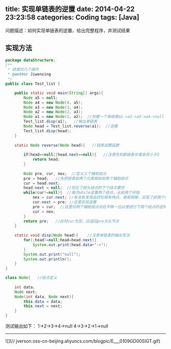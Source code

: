 title: 实现单链表的逆置
date: 2014-04-22 23:23:58
categories: Coding
tags: [Java]
---

问题描述：如何实现单链表的逆置，给出完整程序，并测试结果
<!-- more -->
## 实现方法
```java
package dataStructure;
/**
 * 链表的几个操作
 * @author Jiwenxing
 */
public class Test_list {

	public static void main(String[] args){
		Node a5 = null;
		Node a4 = new Node(4, a5);
		Node a3 = new Node(3, a4);
		Node a2 = new Node(2, a3);
		Node a1 = new Node(1, a2);  //创建一个单链表a1->a2->a3->a4->null
		Test_list.disp(a1);   //输出单链表
		Node head = Test_list.reverse(a1);  //逆置
		Test_list.disp(head);	
	}
	
	static Node reverse(Node head){   //链表逆置函数
		
		if(head==null||head.next==null){   //注意先判断链表长度是否小于2
			return head;
		}
		
		Node pre, cur, nex;  //定义三个辅助结点
		pre = head;   //先把链表前两个元素赋给前两个辅助结点
		cur = head.next;
		head.next = null;  //别忘了把头结点的下个结点置空
		while(cur!=null){  //每次while逆置两个结点，从前两个开始
			nex = cur.next; //有没有发现这四句很有特点，首尾相接，实现了前两个结点的逆置
			cur.next = pre; //这里实现逆置
			pre = cur;  //这里将两个辅助结点向后平移一位以便进行下两个结点的逆转
			cur = nex;
		}
		return pre;   //此时cur为空，应返回pre为头节点
	}
	
	static void disp(Node head){    //注意单链表的输出写法
		for(;head!=null;head=head.next){
			System.out.print(head.data+"->");
		}
		System.out.print("null");
		System.out.println();
	}		
}

class Node{   //结点定义
	
	int data;
	Node next;
	Node(int data, Node next){
		this.data = data;
		this.next = next;
	}	
}

```

测试输出如下：
1->2->3->4->null
4->3->2->1->null

----------
![](//
jverson.oss-cn-beijing.aliyuncs.com/blogpic/E___0109GD00SIGT.gif)